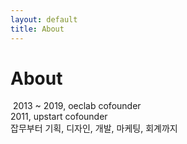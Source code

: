 ```yaml
---
layout: default
title: About
---
```


<div class="post">
	<h1 class="pageTitle">About</h1>
	<img src="{{ '/assets/img/background-image.jpg' | prepend: site.baseurl }}" alt="">
	2013 ~ 2019, oeclab cofounder<br />
	2011, upstart cofounder<br />
	잡무부터 기획, 디자인, 개발, 마케팅, 회계까지
</div>
